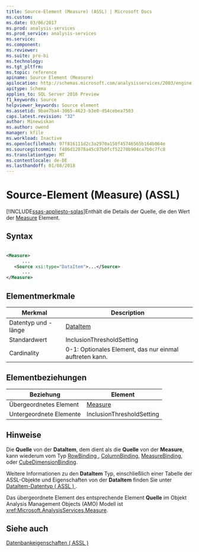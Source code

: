 ```yaml
---
title: Source-Element (Measure) (ASSL) | Microsoft Docs
ms.custom: 
ms.date: 03/06/2017
ms.prod: analysis-services
ms.prod_service: analysis-services
ms.service: 
ms.component: 
ms.reviewer: 
ms.suite: pro-bi
ms.technology: 
ms.tgt_pltfrm: 
ms.topic: reference
apiname: Source Element (Measure)
apilocation: http://schemas.microsoft.com/analysisservices/2003/engine
apitype: Schema
applies_to: SQL Server 2016 Preview
f1_keywords: Source
helpviewer_keywords: Source element
ms.assetid: 9bae7ba4-3065-4623-b3e0-d54cebea7503
caps.latest.revision: "32"
author: Minewiskan
ms.author: owend
manager: kfile
ms.workload: Inactive
ms.openlocfilehash: 97f816111d2c3a2970a150f45746565b164b064e
ms.sourcegitcommit: f486d12078a45c87b0fcf52270b904ca7b0c7fc8
ms.translationtype: MT
ms.contentlocale: de-DE
ms.lasthandoff: 01/08/2018
---
```

# <a name="source-element-measure-assl"></a>Source-Element (Measure) (ASSL)
[!INCLUDE[ssas-appliesto-sqlas](../../../includes/ssas-appliesto-sqlas.md)]Enthält die Details der Quelle, die den Wert der [Measure](../../../analysis-services/scripting/objects/measure-element-assl.md) Element.  
  
## <a name="syntax"></a>Syntax  
  
```xml  
  
<Measure>  
      ...  
   <Source xsi:type="DataItem">...</Source>  
      ...  
</Measure>  
```  
  
## <a name="element-characteristics"></a>Elementmerkmale  
  
|Merkmal|Description|  
|--------------------|-----------------|  
|Datentyp und -länge|[DataItem](../../../analysis-services/scripting/data-type/dataitem-data-type-assl.md)|  
|Standardwert|InclusionThresholdSetting|  
|Cardinality|0-1: Optionales Element, das nur einmal auftreten kann.|  
  
## <a name="element-relationships"></a>Elementbeziehungen  
  
|Beziehung|Element|  
|------------------|-------------|  
|Übergeordnetes Element|[Measure](../../../analysis-services/scripting/objects/measure-element-assl.md)|  
|Untergeordnete Elemente|InclusionThresholdSetting|  
  
## <a name="remarks"></a>Hinweise  
 Die **Quelle** von der **DataItem**, dem dient als die **Quelle** von der **Measure**, kann wiederum vom Typ [RowBinding ](../../../analysis-services/scripting/data-type/rowbinding-data-type-assl.md), [ColumnBinding](../../../analysis-services/scripting/data-type/columnbinding-data-type-assl.md), [MeasureBinding](../../../analysis-services/scripting/data-type/measurebinding-data-type-assl.md), oder [CubeDimensionBinding](../../../analysis-services/scripting/data-type/cubedimensionbinding-data-type-assl.md).  
  
 Weitere Informationen zu den **DataItem** Typ, einschließlich einer Tabelle der ASSL-Objekte und Eigenschaften von der **DataItem** finden Sie unter [DataItem-Datentyp &#40; ASSL &#41; ](../../../analysis-services/scripting/data-type/dataitem-data-type-assl.md).  
  
 Das übergeordnete Element des entsprechende Element **Quelle** im Objekt Analysis Management Objects (AMO) Modell ist <xref:Microsoft.AnalysisServices.Measure>.  
  
## <a name="see-also"></a>Siehe auch  
 [Datenbankeigenschaften &#40; ASSL &#41;](../../../analysis-services/scripting/properties/properties-assl.md)  
  
  
